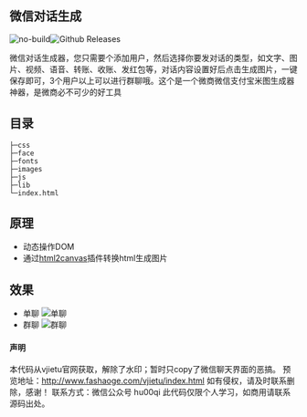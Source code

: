 ## 微信对话生成
![no-build](https://img.shields.io/vso/build/larsbrinkhoff/953a34b9-5966-4923-a48a-c41874cfb5f5/1.svg)![Github Releases](https://img.shields.io/github/downloads/atom/atom/latest/total.svg)

微信对话生成器，您只需要个添加用户，然后选择你要发对话的类型，如文字、图片、视频、语音、转账、收账、发红包等，对话内容设置好后点击生成图片，一键保存即可，3个用户以上可以进行群聊哦。这个是一个微商微信支付宝米图生成器神器，是微商必不可少的好工具
## 目录
    ├─css
    ├─face
    ├─fonts
    ├─images
    ├─js
    ├─lib
    └─index.html
## 原理
- 动态操作DOM
- 通过[html2canvas](https://github.com/niklasvh/html2canvas)插件转换html生成图片
## 效果
- 单聊
![单聊](https://github.com/hu-qi/vjietu/raw/master/sreenshoots/liveShare.gif)
- 群聊
![群聊](https://github.com/hu-qi/vjietu/raw/master/sreenshoots/liveShare1.gif)
#### 声明
本代码从vjietu官网获取，解除了水印；暂时只copy了微信聊天界面的恶搞。
预览地址：http://www.fashaoge.com/vjietu/index.html
如有侵权，请及时联系删除，感谢！
联系方式：微信公众号 hu00qi
此代码仅限个人学习，如商用请联系源码出处。
